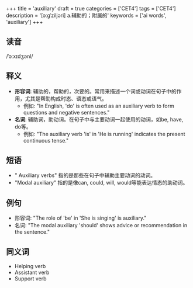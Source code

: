 +++
title = 'auxiliary'
draft = true
categories = ['CET4']
tags = ['CET4']
description = '[ɔːgˈziljəri] a.辅助的；附属的'
keywords = ['ai words', 'auxiliary']
+++

## 读音
/ˈɔːxɪdʒənl/

## 释义
- **形容词**: 辅助的，帮助的，次要的。常用来描述一个词或动词在句子中的作用，尤其是帮助构成时态、语态或语气。
    - 例如: "In English, 'do' is often used as an auxiliary verb to form questions and negative sentences."
- **名词**: 辅助词，助动词。在句子中与主要动词一起使用的动词，如be, have, do等。
    - 例如: "The auxiliary verb 'is' in 'He is running' indicates the present continuous tense."

## 短语
- " Auxiliary verbs" 指的是那些在句子中辅助主要动词的动词。
- "Modal auxiliary" 指的是像can, could, will, would等能表达情态的助动词。

## 例句
- 形容词: "The role of 'be' in 'She is singing' is auxiliary."
- 名词: "The modal auxiliary 'should' shows advice or recommendation in the sentence."

## 同义词
- Helping verb
- Assistant verb
- Support verb
